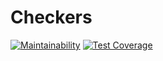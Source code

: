 # Checkers

[![Maintainability](https://api.codeclimate.com/v1/badges/1833feba0c6847a0035a/maintainability)](https://codeclimate.com/github/Catsuko/checkers/maintainability)
[![Test Coverage](https://api.codeclimate.com/v1/badges/1833feba0c6847a0035a/test_coverage)](https://codeclimate.com/github/Catsuko/checkers/test_coverage)
